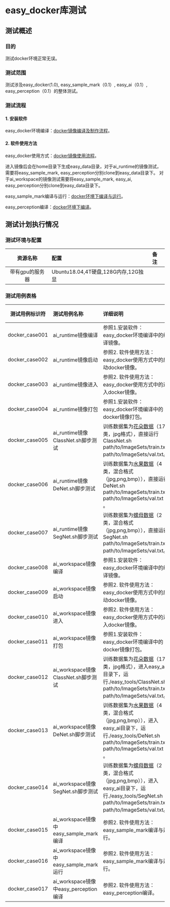 easy_docker库测试
==================

## 测试概述

### 目的
测试docker环境正常无误。

### 测试范围
测试涉及easy_docker(1.0), easy_sample_mark（0.1）, easy_ai（0.1）, easy_perception（0.1）的整体测试。

### 测试流程

#### 1. 安装软件
easy_docker环境编译：[docker镜像编译及制作流程](https://github.com/MiniBullLab/easy_docker/blob/master/docs/docker%E9%95%9C%E5%83%8F%E7%BC%96%E8%AF%91%E5%8F%8A%E5%88%B6%E4%BD%9C%E6%B5%81%E7%A8%8B.md)。

#### 2. 软件使用方法
easy_docker使用方式：[docker镜像使用流程](https://github.com/MiniBullLab/easy_docker/blob/master/docs/docker%E9%95%9C%E5%83%8F%E4%BD%BF%E7%94%A8%E6%B5%81%E7%A8%8B.md)。

进入镜像后会在home目录下生成easy_data目录，对于ai_runtime的镜像测试，需要将easy_sample_mark, easy_perception分别clone到easy_data目录下。
对于ai_workspace的镜像测试需要将easy_sample_mark, easy_ai, easy_perception分别clone到easy_data目录下。

easy_sample_mark编译与运行：[docker环境下编译与运行](https://github.com/MiniBullLab/easy_sample_mark/blob/develop/docs/docker%E7%8E%AF%E5%A2%83%E4%B8%8B%E7%BC%96%E8%AF%91%E4%B8%8E%E8%BF%90%E8%A1%8C.md)。

easy_perception编译：[docker环境下编译](https://github.com/MiniBullLab/easy_perception/blob/develop/easy_arm/README.md)。

## 测试计划执行情况

### 测试环境与配置

| 资源名称 | 配置 | 备注 |
| :------: | :------ | :------ | 
| 带有gpu的服务器 | Ubuntu18.04,4T硬盘,128G内存,12G独显 | |

### 测试用例表格

| 测试用例标识符 | 测试用例名称 | 详细说明 | 备注 |
| :------: | :------ | :------ |  :------ | 
| docker_case001 | ai_runtime镜像编译 | 参照1.安装软件：easy_docker环境编译中的编译镜像。  |  |
| docker_case002 | ai_runtime镜像启动 | 参照2. 软件使用方法：easy_docker使用方式中的启动docker镜像。 |  |
| docker_case003 | ai_runtime镜像进入 | 参照2. 软件使用方法：easy_docker使用方式中的进入docker镜像。 |  |
| docker_case004 | ai_runtime镜像打包 |  参照1.安装软件：easy_docker环境编译中的docker镜像打包。 |  |
| docker_case005 | ai_runtime镜像ClassNet.sh脚步测试 |  训练数据集为[花朵数据](http://118.31.19.101:8080/dataset/cls/classnet_flower_17class_jpg.zip)（17类，jpg格式），直接运行ClassNet.sh path/to/ImageSets/train.txt path/to/ImageSets/val.txt。 |  |
| docker_case006 | ai_runtime镜像DeNet.sh脚步测试 | 训练数据集为[水果数据](http://118.31.19.101:8080/dataset/det/denet_fruit_4class.zip)（4类，混合格式（jpg,png,bmp）），直接运行DeNet.sh path/to/ImageSets/train.txt path/to/ImageSets/val.txt 。 |  |
| docker_case007 | ai_runtime镜像SegNet.sh脚步测试 |  训练数据集为[螺母数据](http://118.31.19.101:8080/dataset/seg/segnet_nut_2class.zip)（2类，混合格式（jpg,png,bmp）），直接运行SegNet.sh path/to/ImageSets/train.txt path/to/ImageSets/val.txt。 |  |
| docker_case008 | ai_workspace镜像编译 |  参照1.安装软件：easy_docker环境编译中的编译镜像。  |  |
| docker_case009 | ai_workspace镜像启动 |  参照2. 软件使用方法：easy_docker使用方式中的启动docker镜像。 |  |
| docker_case010 | ai_workspace镜像进入 | 参照2. 软件使用方法：easy_docker使用方式中的进入docker镜像。 |  |
| docker_case011 | ai_workspace镜像打包 | 参照1.安装软件：easy_docker环境编译中的docker镜像打包。 |  |
| docker_case012 | ai_workspace镜像ClassNet.sh脚步测试 | 训练数据集为[花朵数据](http://118.31.19.101:8080/dataset/cls/classnet_flower_17class_jpg.zip)（17类，jpg格式），进入easy_ai目录下，运行./easy_tools/ClassNet.sh path/to/ImageSets/train.txt path/to/ImageSets/val.txt。 |  |
| docker_case013 | ai_workspace镜像DeNet.sh脚步测试 |  训练数据集为[水果数据](http://118.31.19.101:8080/dataset/det/denet_fruit_4class.zip)（4类，混合格式（jpg,png,bmp）），进入easy_ai目录下，运行./easy_tools/DeNet.sh path/to/ImageSets/train.txt path/to/ImageSets/val.txt 。 |  |
| docker_case014 | ai_workspace镜像SegNet.sh脚步测试 |  训练数据集为[螺母数据](http://118.31.19.101:8080/dataset/seg/segnet_nut_2class.zip)（2类，混合格式（jpg,png,bmp）），进入easy_ai目录下，运行./easy_tools/SegNet.sh path/to/ImageSets/train.txt path/to/ImageSets/val.txt。 |  |
| docker_case015 |  ai_workspace镜像中easy_sample_mark编译 | 参照2. 软件使用方法：easy_sample_mark编译与运行。 |  |
| docker_case016 |  ai_workspace镜像中easy_sample_mark运行 | 参照2. 软件使用方法：easy_sample_mark编译与运行。 |  |
| docker_case017 |  ai_workspace镜像中easy_perception编译 | 参照2. 软件使用方法：easy_perception编译。  |  |

